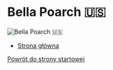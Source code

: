 # Bella Poarch 🇺🇸

![Bella Poarch 🇺🇸](https://i.ytimg.com/vi/_ERYTXcP018/maxresdefault.jpg)

- [Strona główna](https://www.tiktok.com/@bellapoarch)

[Powrót do strony startowej](strona_startowa.md)

